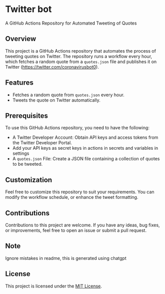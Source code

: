# Twitter bot

A GitHub Actions Repository for Automated Tweeting of Quotes

## Overview

This project is a GitHub Actions repository that automates the process of tweeting quotes on Twitter. The repository runs a workflow every hour, which fetches a random quote from a `quotes.json` file and publishes it on Twitter (https://twitter.com/coronavirusbot0).

## Features

- Fetches a random quote from `quotes.json` every hour.
- Tweets the quote on Twitter automatically.

## Prerequisites

To use this GitHub Actions repository, you need to have the following:

- A Twitter Developer Account: Obtain API keys and access tokens from the Twitter Developer Portal.
- Add your API keys as secret keys in actions in secrets and variables in settings
- A `quotes.json` File: Create a JSON file containing a collection of quotes to be tweeted.

## Customization

Feel free to customize this repository to suit your requirements. You can modify the workflow schedule, or enhance the tweet formatting.

## Contributions

Contributions to this project are welcome. If you have any ideas, bug fixes, or improvements, feel free to open an issue or submit a pull request.

## Note

Ignore mistakes in readme, this is generated using chatgpt

## License

This project is licensed under the [MIT License](LICENSE).

